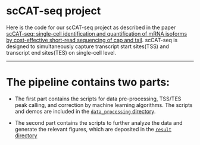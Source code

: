 
# scCAT-seq project  



Here is the code for our scCAT-seq project as described in the paper [scCAT-seq: single-cell identification and quantification of mRNA isoforms by cost-effective short-read sequencing of cap and tail](https://www.biorxiv.org/content/10.1101/2019.12.11.873505v1). scCAT-seq is designed to simultaneously capture transcript start sites(TSS) and transcript end sites(TES) on single-cell level.

---

# The pipeline contains two parts:
* The first part contains the scripts for data pre-processing, TSS/TES peak calling, and correction by machine learning algorithms. The scripts and demos are included in the [`data_processing` directory](https://github.com/huyoujinlab/scCAT-seq/tree/master/data_processing).

* The second part contains the scripts to further analyze the data and generate the relevant figures, which are deposited in the [`result` directory](https://github.com/huyoujinlab/scCAT-seq/tree/master/result)
